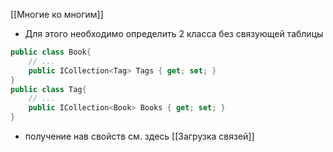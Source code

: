 [[Многие ко многим]]

- Для этого необходимо определить 2 класса без связующей таблицы
```cs
public class Book{
    // ...
	public ICollection<Tag> Tags { get; set; }
}
public class Tag{
	// ... 
	public ICollection<Book> Books { get; set; }
}
```
- получение нав свойств см. здесь [[Загрузка связей]]